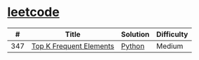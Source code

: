 # [leetcode](https://leetcode.com/problemset/all/)


| # | Title | Solution | Difficulty |
|---| ----- | -------- | ---------- |
|347|[Top K Frequent Elements](https://leetcode.com/problems/top-k-frequent-elements/)| [Python](./300-400/347-top-k-frequent-elements.py)|Medium|
